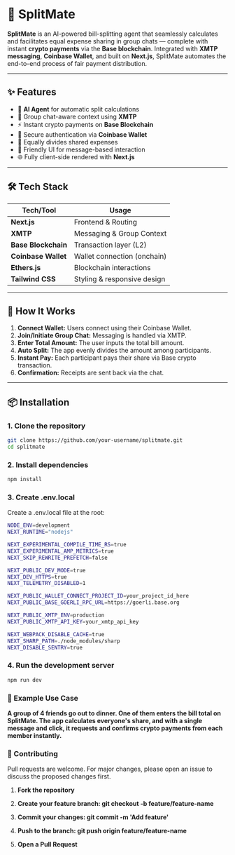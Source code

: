 # 🚀 SplitMate

**SplitMate** is an AI-powered bill-splitting agent that seamlessly calculates and facilitates equal expense sharing in group chats — complete with instant **crypto payments** via the **Base blockchain**. Integrated with **XMTP messaging**, **Coinbase Wallet**, and built on **Next.js**, SplitMate automates the end-to-end process of fair payment distribution.

---

## ✨ Features

- 🤖 **AI Agent** for automatic split calculations
- 👥 Group chat-aware context using **XMTP**
- ⚡ Instant crypto payments on **Base Blockchain**
- 🔐 Secure authentication via **Coinbase Wallet**
- 🧮 Equally divides shared expenses
- 💬 Friendly UI for message-based interaction
- 🌐 Fully client-side rendered with **Next.js**

---

## 🛠 Tech Stack

| Tech/Tool         | Usage                         |
|------------------|-------------------------------|
| **Next.js**       | Frontend & Routing            |
| **XMTP**          | Messaging & Group Context     |
| **Base Blockchain** | Transaction layer (L2)     |
| **Coinbase Wallet** | Wallet connection (onchain) |
| **Ethers.js**     | Blockchain interactions       |
| **Tailwind CSS**  | Styling & responsive design   |

---

## 🔧 How It Works

1. **Connect Wallet:** Users connect using their Coinbase Wallet.
2. **Join/Initiate Group Chat:** Messaging is handled via XMTP.
3. **Enter Total Amount:** The user inputs the total bill amount.
4. **Auto Split:** The app evenly divides the amount among participants.
5. **Instant Pay:** Each participant pays their share via Base crypto transaction.
6. **Confirmation:** Receipts are sent back via the chat.

---

## 📦 Installation

### 1. Clone the repository

```bash
git clone https://github.com/your-username/splitmate.git
cd splitmate
```

### 2. Install dependencies
```bash
npm install
```

### 3. Create .env.local
Create a .env.local file at the root:
```bash
NODE_ENV=development
NEXT_RUNTIME="nodejs"

NEXT_EXPERIMENTAL_COMPILE_TIME_RS=true
NEXT_EXPERIMENTAL_AMP_METRICS=true
NEXT_SKIP_REWRITE_PREFETCH=false

NEXT_PUBLIC_DEV_MODE=true
NEXT_DEV_HTTPS=true
NEXT_TELEMETRY_DISABLED=1

NEXT_PUBLIC_WALLET_CONNECT_PROJECT_ID=your_project_id_here
NEXT_PUBLIC_BASE_GOERLI_RPC_URL=https://goerli.base.org

NEXT_PUBLIC_XMTP_ENV=production
NEXT_PUBLIC_XMTP_API_KEY=your_xmtp_api_key

NEXT_WEBPACK_DISABLE_CACHE=true
NEXT_SHARP_PATH=./node_modules/sharp
NEXT_DISABLE_SENTRY=true
```

### 4. Run the development server
```bash
npm run dev
```

### 🧾 Example Use Case
**A group of 4 friends go out to dinner. One of them enters the bill total on SplitMate. The app calculates everyone's share, and with a single message and click, it requests and confirms crypto payments from each member instantly.**

### 🤝 Contributing
Pull requests are welcome. For major changes, please open an issue to discuss the proposed changes first.

1. **Fork the repository**

2. **Create your feature branch: git checkout -b feature/feature-name**

3. **Commit your changes: git commit -m 'Add feature'**

4. **Push to the branch: git push origin feature/feature-name**

5. **Open a Pull Request**
